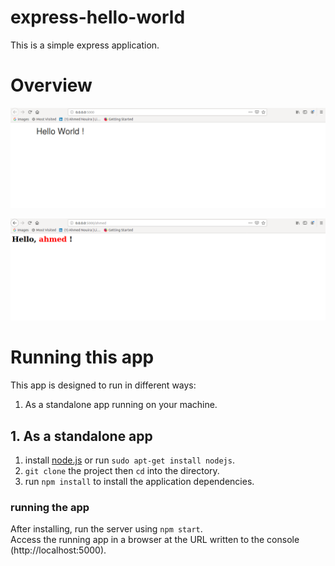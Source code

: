 # express-hello-world

This is a simple express application.

# Overview

![hello_world](/img/hello_world.png)

![hello_ahmed](/img/hello_ahmed.png)

# Running this app

This app is designed to run in different ways:

1. As a standalone app running on your machine.


## 1. As a standalone app

1. install [node.js](https://nodejs.org/en/) or run `sudo apt-get install nodejs`.
2. `git clone` the project then `cd` into the directory.
3. run `npm install` to install the application dependencies.

### running the app

After installing, run the server using `npm start`.<br>
Access the running app in a browser at the URL written to the console (http://localhost:5000).
